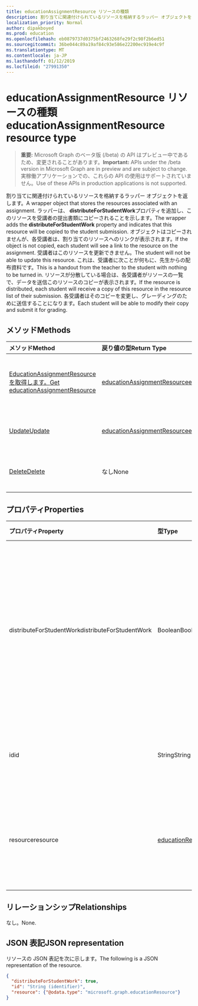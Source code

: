 ```yaml
---
title: educationAssignmentResource リソースの種類
description: 割り当てに関連付けられているリソースを格納するラッパー オブジェクトを返します。 ラッパーが**distributeForStudentWork**プロパティを追加し、このリソースが、あることを示します
localization_priority: Normal
author: dipakboyed
ms.prod: education
ms.openlocfilehash: eb0879737d0375bf2463268fe29f2c98f2b6ed51
ms.sourcegitcommit: 36be044c89a19af84c93e586e22200ec919e4c9f
ms.translationtype: MT
ms.contentlocale: ja-JP
ms.lasthandoff: 01/12/2019
ms.locfileid: "27991350"
---
```

# <a name="educationassignmentresource-resource-type"></a><span data-ttu-id="cac28-104">educationAssignmentResource リソースの種類</span><span class="sxs-lookup"><span data-stu-id="cac28-104">educationAssignmentResource resource type</span></span>

> <span data-ttu-id="cac28-105">**重要:** Microsoft Graph のベータ版 (/beta) の API はプレビュー中であるため、変更されることがあります。</span><span class="sxs-lookup"><span data-stu-id="cac28-105">**Important:** APIs under the /beta version in Microsoft Graph are in preview and are subject to change.</span></span> <span data-ttu-id="cac28-106">実稼働アプリケーションでの、これらの API の使用はサポートされていません。</span><span class="sxs-lookup"><span data-stu-id="cac28-106">Use of these APIs in production applications is not supported.</span></span>

<span data-ttu-id="cac28-107">割り当てに関連付けられているリソースを格納するラッパー オブジェクトを返します。</span><span class="sxs-lookup"><span data-stu-id="cac28-107">A wrapper object that stores the resources associated with an assignment.</span></span> <span data-ttu-id="cac28-108">ラッパーは、 **distributeForStudentWork**プロパティを追加し、このリソースを受講者の提出書類にコピーされることを示します。</span><span class="sxs-lookup"><span data-stu-id="cac28-108">The wrapper adds the **distributeForStudentWork** property and indicates that this resource will be copied to the student submission.</span></span>  <span data-ttu-id="cac28-109">オブジェクトはコピーされませんが、各受講者は、割り当てのリソースへのリンクが表示されます。</span><span class="sxs-lookup"><span data-stu-id="cac28-109">If the object is not copied, each student will see a link to the resource on the assignment.</span></span> <span data-ttu-id="cac28-110">受講者はこのリソースを更新できません。</span><span class="sxs-lookup"><span data-stu-id="cac28-110">The student will not be able to update this resource.</span></span> <span data-ttu-id="cac28-111">これは、受講者に次ことが何もに、先生からの配布資料です。</span><span class="sxs-lookup"><span data-stu-id="cac28-111">This is a handout from the teacher to the student with nothing to be turned in.</span></span> <span data-ttu-id="cac28-112">リソースが分散している場合は、各受講者がリソースの一覧で、データを送信このリソースのコピーが表示されます。</span><span class="sxs-lookup"><span data-stu-id="cac28-112">If the resource is distributed, each student will receive a copy of this resource in the resource list of their submission.</span></span> <span data-ttu-id="cac28-113">各受講者はそのコピーを変更し、グレーディングのために送信することになります。</span><span class="sxs-lookup"><span data-stu-id="cac28-113">Each student will be able to modify their copy and submit it for grading.</span></span>


## <a name="methods"></a><span data-ttu-id="cac28-114">メソッド</span><span class="sxs-lookup"><span data-stu-id="cac28-114">Methods</span></span>

| <span data-ttu-id="cac28-115">メソッド</span><span class="sxs-lookup"><span data-stu-id="cac28-115">Method</span></span>           | <span data-ttu-id="cac28-116">戻り値の型</span><span class="sxs-lookup"><span data-stu-id="cac28-116">Return Type</span></span>    |<span data-ttu-id="cac28-117">説明</span><span class="sxs-lookup"><span data-stu-id="cac28-117">Description</span></span>|
|:---------------|:--------|:----------|
|[<span data-ttu-id="cac28-118">EducationAssignmentResource を取得します。</span><span class="sxs-lookup"><span data-stu-id="cac28-118">Get educationAssignmentResource</span></span>](../api/educationassignmentresource-get.md) | [<span data-ttu-id="cac28-119">educationAssignmentResource</span><span class="sxs-lookup"><span data-stu-id="cac28-119">educationAssignmentResource</span></span>](educationassignmentresource.md) |<span data-ttu-id="cac28-120">**EducationAssignmentResource**オブジェクトのプロパティと関係を参照してください。</span><span class="sxs-lookup"><span data-stu-id="cac28-120">Read properties and relationships of an **educationAssignmentResource** object.</span></span>|
|[<span data-ttu-id="cac28-121">Update</span><span class="sxs-lookup"><span data-stu-id="cac28-121">Update</span></span>](../api/educationassignmentresource-update.md) | [<span data-ttu-id="cac28-122">educationAssignmentResource</span><span class="sxs-lookup"><span data-stu-id="cac28-122">educationAssignmentResource</span></span>](educationassignmentresource.md) |<span data-ttu-id="cac28-123">**EducationAssignmentResource**オブジェクトを更新します。</span><span class="sxs-lookup"><span data-stu-id="cac28-123">Update an **educationAssignmentResource** object.</span></span> |
|[<span data-ttu-id="cac28-124">Delete</span><span class="sxs-lookup"><span data-stu-id="cac28-124">Delete</span></span>](../api/educationassignmentresource-delete.md) | <span data-ttu-id="cac28-125">なし</span><span class="sxs-lookup"><span data-stu-id="cac28-125">None</span></span> |<span data-ttu-id="cac28-126">**EducationAssignmentResource**オブジェクトを削除します。</span><span class="sxs-lookup"><span data-stu-id="cac28-126">Delete an **educationAssignmentResource** object.</span></span> |

## <a name="properties"></a><span data-ttu-id="cac28-127">プロパティ</span><span class="sxs-lookup"><span data-stu-id="cac28-127">Properties</span></span>
| <span data-ttu-id="cac28-128">プロパティ</span><span class="sxs-lookup"><span data-stu-id="cac28-128">Property</span></span>     | <span data-ttu-id="cac28-129">型</span><span class="sxs-lookup"><span data-stu-id="cac28-129">Type</span></span>   |<span data-ttu-id="cac28-130">説明</span><span class="sxs-lookup"><span data-stu-id="cac28-130">Description</span></span>|
|:---------------|:--------|:----------|
|<span data-ttu-id="cac28-131">distributeForStudentWork</span><span class="sxs-lookup"><span data-stu-id="cac28-131">distributeForStudentWork</span></span>|<span data-ttu-id="cac28-132">Boolean</span><span class="sxs-lookup"><span data-stu-id="cac28-132">Boolean</span></span>|<span data-ttu-id="cac28-133">受講生受講者の変更、および送信のため送信するたびにこのリソースをコピーするかどうかを示します。</span><span class="sxs-lookup"><span data-stu-id="cac28-133">Indicates whether this resource should be copied to each student submission for modification and submission.</span></span>|
|<span data-ttu-id="cac28-134">id</span><span class="sxs-lookup"><span data-stu-id="cac28-134">id</span></span>|<span data-ttu-id="cac28-135">String</span><span class="sxs-lookup"><span data-stu-id="cac28-135">String</span></span>| <span data-ttu-id="cac28-136">このリソースの ID です。</span><span class="sxs-lookup"><span data-stu-id="cac28-136">ID of this resource.</span></span> <span data-ttu-id="cac28-137">読み取り専用です。</span><span class="sxs-lookup"><span data-stu-id="cac28-137">Read-only.</span></span>|
|<span data-ttu-id="cac28-138">resource</span><span class="sxs-lookup"><span data-stu-id="cac28-138">resource</span></span>|[<span data-ttu-id="cac28-139">educationResource</span><span class="sxs-lookup"><span data-stu-id="cac28-139">educationResource</span></span>](educationresource.md)|<span data-ttu-id="cac28-140">リソースがこの割り当てに関連付けられているオブジェクト。</span><span class="sxs-lookup"><span data-stu-id="cac28-140">Resource object that has been associated with this assignment.</span></span>|

## <a name="relationships"></a><span data-ttu-id="cac28-141">リレーションシップ</span><span class="sxs-lookup"><span data-stu-id="cac28-141">Relationships</span></span>
<span data-ttu-id="cac28-142">なし。</span><span class="sxs-lookup"><span data-stu-id="cac28-142">None.</span></span>


## <a name="json-representation"></a><span data-ttu-id="cac28-143">JSON 表記</span><span class="sxs-lookup"><span data-stu-id="cac28-143">JSON representation</span></span>

<span data-ttu-id="cac28-144">リソースの JSON 表記を次に示します。</span><span class="sxs-lookup"><span data-stu-id="cac28-144">The following is a JSON representation of the resource.</span></span>

<!-- {
  "blockType": "resource",
  "optionalProperties": [

  ],
  "@odata.type": "microsoft.graph.educationAssignmentResource"
}-->

```json
{
  "distributeForStudentWork": true,
  "id": "String (identifier)",
  "resource": {"@odata.type": "microsoft.graph.educationResource"}
}

```

<!-- uuid: 8fcb5dbc-d5aa-4681-8e31-b001d5168d79
2015-10-25 14:57:30 UTC -->
<!-- {
  "type": "#page.annotation",
  "description": "educationAssignmentResource resource",
  "keywords": "",
  "section": "documentation",
  "tocPath": ""
}-->
